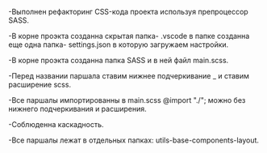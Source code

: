 
-Выполнен рефакторинг CSS-кода проекта используя препроцессор SASS.

-В корне проэкта созданна скрытая папка- .vscode в папке созданна еще одна папка- settings.json в которую загружаем настройки.

-В корне проэкта созданна папка  SASS и в ней файл  main.scss.

-Перед названии паршала ставим нижнее подчеркивание _  и ставим расширение scss.

-Все паршалы импортированны в main.scss  @import "./"; можно без нижнего подчеркивания и расширения.

-Соблюденна каскадность.

-Все паршалы лежат в отдельных папках:  utils-base-components-layout.
